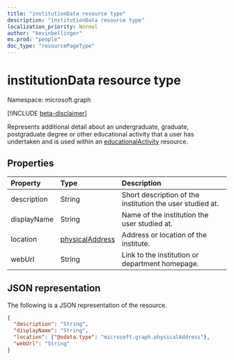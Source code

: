 ```yaml
---
title: "institutionData resource type"
description: "institutionData resource type"
localization_priority: Normal
author: "kevinbellinger"
ms.prod: "people"
doc_type: "resourcePageType"
---
```


# institutionData resource type

Namespace: microsoft.graph

[!INCLUDE [beta-disclaimer](../../includes/beta-disclaimer.md)]

Represents additional detail about an undergraduate, graduate, postgraduate degree or other educational activity that a user has undertaken and is used within an [educationalActivity](educationalActivity.md) resource.

## Properties

| Property     | Type                                 | Description                                              |
|:-------------|:-------------------------------------|:---------------------------------------------------------|
|description   |String                                |Short description of the institution the user studied at. |
|displayName   |String                                |Name of the institution the user studied at.              |
|location      |[physicalAddress](physicaladdress.md) |Address or location of the institute.                     |
|webUrl        |String                                |Link to the institution or department homepage.           |

## JSON representation

The following is a JSON representation of the resource.

<!-- {
  "blockType": "resource",
  "optionalProperties": [

  ],
  "@odata.type": "microsoft.graph.institutionData",
  "baseType": null
}-->

```json
{
  "description": "String",
  "displayName": "String",
  "location": {"@odata.type": "microsoft.graph.physicalAddress"},
  "webUrl": "String"
}
```

<!-- uuid: 16cd6b66-4b1a-43a1-adaf-3a886856ed98
2019-02-04 14:57:30 UTC -->
<!-- {
  "type": "#page.annotation",
  "description": "institutionData resource",
  "keywords": "",
  "section": "documentation",
  "tocPath": ""
}-->


